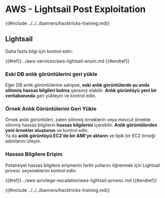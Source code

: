 # AWS - Lightsail Post Exploitation

{{#include ../../../banners/hacktricks-training.md}}

## Lightsail

Daha fazla bilgi için kontrol edin:

{{#ref}}
../aws-services/aws-lightsail-enum.md
{{#endref}}

### Eski DB anlık görüntülerini geri yükle

Eğer DB anlık görüntülerine sahipse, **eski anlık görüntülerde şu anda silinmiş hassas bilgileri bulma** şansınız olabilir. **Anlık görüntüyü** **yeni bir veritabanında** geri yükleyin ve kontrol edin.

### Örnek Anlık Görüntülerini Geri Yükle

Örnek anlık görüntüleri, zaten silinmiş örneklerin veya mevcut örnekte silinmiş hassas bilgilerin **hassas bilgilerini** içerebilir. **Anlık görüntülerden yeni örnekler oluşturun** ve kontrol edin.\
Ya da **anlık görüntüyü EC2'de bir AMI'ye aktarın** ve tipik bir EC2 örneği adımlarını izleyin.

### Hassas Bilgilere Erişim

Potansiyel hassas bilgilere erişmenin farklı yollarını öğrenmek için Lightsail privesc seçeneklerini kontrol edin:

{{#ref}}
../aws-privilege-escalation/aws-lightsail-privesc.md
{{#endref}}

{{#include ../../../banners/hacktricks-training.md}}
